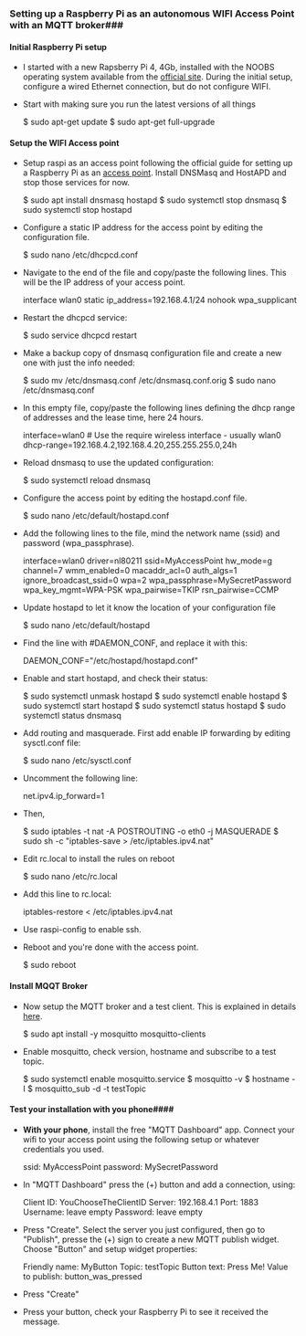 ### Setting up a Raspberry Pi as an autonomous WIFI Access Point with an MQTT broker###



#### Initial Raspberry Pi setup ####

* I started with a new Rapsberry Pi 4, 4Gb, installed with the NOOBS operating system available from the [official site](https://www.raspberrypi.org/downloads/noobs/). During the initial setup, configure a wired Ethernet connection, but do not configure WIFI.

* Start with making sure you run the latest versions of all things


    $ sudo apt-get update
    $ sudo apt-get full-upgrade


#### Setup the WIFI Access point ####


* Setup raspi as an access point following the official guide for setting up a Raspberry Pi as an [access point](https://www.raspberrypi.org/documentation/configuration/wireless/access-point.md). Install DNSMasq and HostAPD and stop those services for now.


    $ sudo apt install dnsmasq hostapd
    $ sudo systemctl stop dnsmasq
    $ sudo systemctl stop hostapd


* Configure a static IP address for the access point by editing the configuration file.


    $ sudo nano /etc/dhcpcd.conf


* Navigate to the end of the file and copy/paste the following lines. This will be the IP address of your access point.


    interface wlan0
        static ip_address=192.168.4.1/24
        nohook wpa_supplicant



* Restart the dhcpcd service:


    $ sudo service dhcpcd restart


* Make a backup copy of dnsmasq configuration file and create a new one with just the info needed:


    $ sudo mv /etc/dnsmasq.conf /etc/dnsmasq.conf.orig
    $ sudo nano /etc/dnsmasq.conf


* In this empty file, copy/paste the following lines defining the dhcp range of addresses and the lease time, here 24 hours.


    interface=wlan0      # Use the require wireless interface - usually wlan0
    dhcp-range=192.168.4.2,192.168.4.20,255.255.255.0,24h


* Reload dnsmasq to use the updated configuration:


    $ sudo systemctl reload dnsmasq


* Configure the access point by editing the hostapd.conf file.

    $ sudo nano /etc/default/hostapd.conf


* Add the following lines to the file, mind the network name (ssid) and password (wpa_passphrase).


    interface=wlan0
    driver=nl80211
    ssid=MyAccessPoint
    hw_mode=g
    channel=7
    wmm_enabled=0
    macaddr_acl=0
    auth_algs=1
    ignore_broadcast_ssid=0
    wpa=2
    wpa_passphrase=MySecretPassword
    wpa_key_mgmt=WPA-PSK
    wpa_pairwise=TKIP
    rsn_pairwise=CCMP


* Update hostapd to let it know the location of your configuration file


    $ sudo nano /etc/default/hostapd


* Find the line with #DAEMON_CONF, and replace it with this:


    DAEMON_CONF="/etc/hostapd/hostapd.conf"


* Enable and start hostapd, and check their status:


    $ sudo systemctl unmask hostapd
    $ sudo systemctl enable hostapd
    $ sudo systemctl start hostapd
    $ sudo systemctl status hostapd
    $ sudo systemctl status dnsmasq


* Add routing and masquerade. First add enable IP forwarding by editing sysctl.conf file:


    $ sudo nano /etc/sysctl.conf


* Uncomment the following line:


    net.ipv4.ip_forward=1


* Then,


    $ sudo iptables -t nat -A  POSTROUTING -o eth0 -j MASQUERADE
    $ sudo sh -c "iptables-save > /etc/iptables.ipv4.nat"


* Edit rc.local to install the rules on reboot


    $ sudo nano /etc/rc.local


* Add this line to rc.local:


    iptables-restore < /etc/iptables.ipv4.nat


* Use raspi-config to enable ssh.

* Reboot and you're done with the access point.


    $ sudo reboot


#### Install MQQT Broker ####


* Now setup the MQTT broker and a test client. This is explained in details [here](
https://randomnerdtutorials.com/how-to-install-mosquitto-broker-on-raspberry-pi/).


    $ sudo apt install -y mosquitto mosquitto-clients


* Enable mosquitto, check version, hostname and subscribe to a test topic.


    $ sudo systemctl enable mosquitto.service
    $ mosquitto -v
    $ hostname -I
    $ mosquitto_sub -d -t testTopic



#### Test your installation with you phone####



* __With your phone__, install the free "MQTT Dashboard" app. Connect your wifi to your access point using the following setup or whatever credentials you used.


    ssid: MyAccessPoint
    password: MySecretPassword


* In "MQTT Dashboard" press the (+) button and add a connection, using:


    Client ID: YouChooseTheClientID
    Server: 192.168.4.1
    Port: 1883
    Username: leave empty
    Password: leave empty


* Press "Create". Select the server you just configured, then go to "Publish", presse the (+) sign to create a new MQTT publish widget. Choose "Button" and setup widget properties:


    Friendly name: MyButton
    Topic: testTopic
    Button text: Press Me!
    Value to publish: button_was_pressed


* Press "Create"

* Press your button, check your Raspberry Pi to see it received the message.
